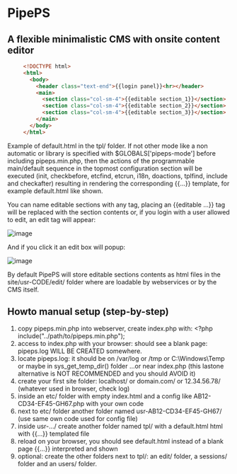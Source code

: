 # PipePS

## A flexible minimalistic CMS with onsite content editor

```html
     <!DOCTYPE html>
     <html>
       <body>
         <header class="text-end">{{login panel}}<hr></header>
         <main>
           <section class="col-sm-4">{{editable section_1}}</section>
           <section class="col-sm-4">{{editable section_2}}</section>
           <section class="col-sm-4">{{editable section_3}}</section>
         </main>
       </body>
     </html>
```
Example of default.html in the tpl/ folder. If not other mode like a non automatic or library is specified with $GLOBALS['pipeps-mode'] before including pipeps.min.php, then the actions of the programmable main/default sequence in the topmost configuration section will be executed (init, checkbefore, etcfind, etcrun, i18n, doactions, tplfind, include and checkafter) resulting in rendering the corresponding {{...}} template, for example default.html like shown.

You can name editable sections with any tag, placing an {{editable ...}} tag will be replaced with the section contents or, if you login with a user allowed to edit, an edit tag will appear:

![image](https://github.com/user-attachments/assets/36cfbf98-78a8-4a39-9fff-4b4c744a259c)

And if you click it an edit box will popup:

![image](https://github.com/user-attachments/assets/1033a3bc-cd98-495d-9e7b-5090a3930c36)

By default PipePS will store editable sections contents as html files in the site/usr-CODE/edit/ folder where are loadable by webservices or by the CMS itself.

## Howto manual setup (step-by-step)
1. copy pipeps.min.php into webserver, create index.php with: <?php include("../path/to/pipeps.min.php");
2. access to index.php with your browser: should see a blank page: pipeps.log WILL BE CREATED somewhere.
3. locate pipeps.log: it should be on /var/log or /tmp or C:\Windows\Temp or maybe in sys_get_temp_dir() folder ...or near index.php (this lastone alternative is NOT RECOMMENDED and you should AVOID it)
4. create your first site folder: localhost/ or domain.com/ or 12.34.56.78/ (whatever used in browser, check log)
5. inside an etc/ folder with empty index.html and a config like AB12-CD34-EF45-GH67.php with your own code
6. next to etc/ folder another folder named usr-AB12-CD34-EF45-GH67/ (use same own code used for config file)
7. inside usr-.../ create another folder named tpl/ with a default.html html with {{...}} templated file
8. reload on your browser, you should see default.html instead of a blank page {{...}} interpreted and shown
9. optional: create the other folders next to tpl/: an edit/ folder, a sessions/ folder and an users/ folder.
